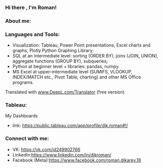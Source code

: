 ### Hi there , I'm Roman!

### About me:



### Languages and Tools:
- Visualization: Tableau, Power Point presentations, Excel charts and graphs, Plotly Python Graphing Library;
- SQL at an intermediate level: sorting (ORDER BY), joins (JOIN, UNION), aggregate functions (GROUP BY), subqueries;
- Python at beginner level + libraries: pandas, numpy.
- MS Excel at upper-intermediate level (SUMIFS, VLOOKUP, INDEX/MATCH etc., Pivot Table, charting) and other MS Office programs.

Translated with www.DeepL.com/Translator (free version)
### Tableau:
My Dashboards
- link: https://public.tableau.com/app/profile/dik.roman#!/
### Connect with me:
- VK: https://vk.com/id249902766
- LinkedIn:https://www.linkedin.com/in/dikroman/
- Facebook (Meta):https://www.facebook.com/roman.dikarev.18
